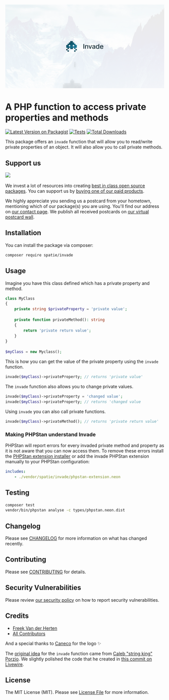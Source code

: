 <p align="center"><img src="/art/socialcard.png" alt="Social Card of Invade"></p>

# A PHP function to access private properties and methods

[![Latest Version on Packagist](https://img.shields.io/packagist/v/spatie/invade.svg?style=flat-square)](https://packagist.org/packages/spatie/invade)
[![Tests](https://github.com/spatie/invade/actions/workflows/run-tests.yml/badge.svg?branch=main)](https://github.com/spatie/invade/actions/workflows/run-tests.yml)
[![Total Downloads](https://img.shields.io/packagist/dt/spatie/invade.svg?style=flat-square)](https://packagist.org/packages/spatie/invade)

This package offers an `invade` function that will allow you to read/write private properties of an object. It will also allow you to call private methods.

## Support us

[<img src="https://github-ads.s3.eu-central-1.amazonaws.com/invade.jpg?t=1" width="419px" />](https://spatie.be/github-ad-click/invade)

We invest a lot of resources into creating [best in class open source packages](https://spatie.be/open-source). You can support us by [buying one of our paid products](https://spatie.be/open-source/support-us).

We highly appreciate you sending us a postcard from your hometown, mentioning which of our package(s) you are using. You'll find our address on [our contact page](https://spatie.be/about-us). We publish all received postcards on [our virtual postcard wall](https://spatie.be/open-source/postcards).

## Installation

You can install the package via composer:

```bash
composer require spatie/invade
```

## Usage

Imagine you have this class defined which has a private property and method.

```php
class MyClass
{
    private string $privateProperty = 'private value';

    private function privateMethod(): string
    {
        return 'private return value';
    }
}

$myClass = new Myclass();
```

This is how you can get the value of the private property using the `invade` function.

```php
invade($myClass)->privateProperty; // returns 'private value'
```

The `invade` function also allows you to change private values.

```php
invade($myClass)->privateProperty = 'changed value';
invade($myClass)->privateProperty; // returns 'changed value
```

Using `invade` you can also call private functions.

```php
invade($myClass)->privateMethod(); // returns 'private return value'
```

### Making PHPStan understand Invade

PHPStan will report errors for every invaded private method and property as it is not aware that you can now access them. To remove these errors install the [PHPStan extension installer](https://github.com/phpstan/extension-installer) or add the invade PHPStan extension manually to your PHPStan configuration:

```yaml
includes:
    - ./vendor/spatie/invade/phpstan-extension.neon
```

## Testing

```bash
composer test
vendor/bin/phpstan analyse -c types/phpstan.neon.dist
```

## Changelog

Please see [CHANGELOG](CHANGELOG.md) for more information on what has changed recently.

## Contributing

Please see [CONTRIBUTING](https://github.com/spatie/.github/blob/main/CONTRIBUTING.md) for details.

## Security Vulnerabilities

Please review [our security policy](../../security/policy) on how to report security vulnerabilities.

## Credits

- [Freek Van der Herten](https://github.com/spatie)
- [All Contributors](../../contributors)

And a special thanks to [Caneco](https://twitter.com/caneco) for the logo ✨

The [original idea](https://twitter.com/calebporzio/status/1492141967404371968) for the `invade` function came from [Caleb "string king" Porzio](https://twitter.com/calebporzio). We slightly polished the code that he created in [this commit on Livewire](https://github.com/livewire/livewire/pull/4649/files).

## License

The MIT License (MIT). Please see [License File](LICENSE.md) for more information.
